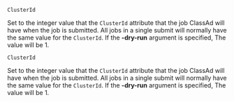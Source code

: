     ClusterId

Set to the integer value that the `ClusterId` attribute that the job
ClassAd will have when the job is submitted. All jobs in a single submit
will normally have the same value for the `ClusterId`. If the
**-dry-run** argument is specified, The value will be 1.

    ClusterId

Set to the integer value that the `ClusterId` attribute that the job
ClassAd will have when the job is submitted. All jobs in a single submit
will normally have the same value for the `ClusterId`. If the
**-dry-run** argument is specified, The value will be 1.
